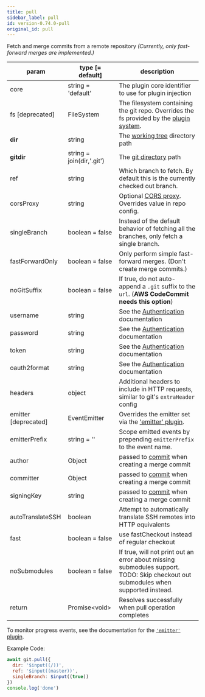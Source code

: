 ```yaml
---
title: pull
sidebar_label: pull
id: version-0.74.0-pull
original_id: pull
---
```


Fetch and merge commits from a remote repository *(Currently, only fast-forward merges are implemented.)*

| param                | type [= default]          | description                                                                                                                       |
| -------------------- | ------------------------- | --------------------------------------------------------------------------------------------------------------------------------- |
| core                 | string = 'default'        | The plugin core identifier to use for plugin injection                                                                            |
| fs [deprecated]      | FileSystem                | The filesystem containing the git repo. Overrides the fs provided by the [plugin system](./plugin_fs.md).                         |
| **dir**              | string                    | The [working tree](dir-vs-gitdir.md) directory path                                                                               |
| **gitdir**           | string = join(dir,'.git') | The [git directory](dir-vs-gitdir.md) path                                                                                        |
| ref                  | string                    | Which branch to fetch. By default this is the currently checked out branch.                                                       |
| corsProxy            | string                    | Optional [CORS proxy](https://www.npmjs.com/%40isomorphic-git/cors-proxy). Overrides value in repo config.                        |
| singleBranch         | boolean = false           | Instead of the default behavior of fetching all the branches, only fetch a single branch.                                         |
| fastForwardOnly      | boolean = false           | Only perform simple fast-forward merges. (Don't create merge commits.)                                                            |
| noGitSuffix          | boolean = false           | If true, do not auto-append a `.git` suffix to the `url`. (**AWS CodeCommit needs this option**)                                  |
| username             | string                    | See the [Authentication](./authentication.html) documentation                                                                     |
| password             | string                    | See the [Authentication](./authentication.html) documentation                                                                     |
| token                | string                    | See the [Authentication](./authentication.html) documentation                                                                     |
| oauth2format         | string                    | See the [Authentication](./authentication.html) documentation                                                                     |
| headers              | object                    | Additional headers to include in HTTP requests, similar to git's `extraHeader` config                                             |
| emitter [deprecated] | EventEmitter              | Overrides the emitter set via the ['emitter' plugin](./plugin_emitter.md).                                                        |
| emitterPrefix        | string = ''               | Scope emitted events by prepending `emitterPrefix` to the event name.                                                             |
| author               | Object                    | passed to [commit](commit.md) when creating a merge commit                                                                        |
| committer            | Object                    | passed to [commit](commit.md) when creating a merge commit                                                                        |
| signingKey           | string                    | passed to [commit](commit.md) when creating a merge commit                                                                        |
| autoTranslateSSH     | boolean                   | Attempt to automatically translate SSH remotes into HTTP equivalents                                                              |
| fast                 | boolean = false           | use fastCheckout instead of regular checkout                                                                                      |
| noSubmodules         | boolean = false           | If true, will not print out an error about missing submodules support. TODO: Skip checkout out submodules when supported instead. |
| return               | Promise\<void\>           | Resolves successfully when pull operation completes                                                                               |

To monitor progress events, see the documentation for the [`'emitter'` plugin](./plugin_emitter.md).

Example Code:

```js live
await git.pull({
  dir: '$input((/))',
  ref: '$input((master))',
  singleBranch: $input((true))
})
console.log('done')
```

<script>
(function rewriteEditLink() {
  const el = document.querySelector('a.edit-page-link.button');
  if (el) {
    el.href = 'https://github.com/isomorphic-git/isomorphic-git/edit/main/src/commands/pull.js';
  }
})();
</script>